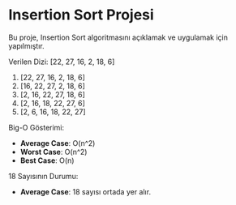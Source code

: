 # Insertion Sort Projesi

Bu proje, Insertion Sort algoritmasını açıklamak ve uygulamak için yapılmıştır.

Verilen Dizi: [22, 27, 16, 2, 18, 6]

1. [22, 27, 16, 2, 18, 6]
2. [16, 22, 27, 2, 18, 6]
3. [2, 16, 22, 27, 18, 6]
4. [2, 16, 18, 22, 27, 6]
5. [2, 6, 16, 18, 22, 27]

Big-O Gösterimi:

- **Average Case**: O(n^2)
- **Worst Case**: O(n^2)
- **Best Case**: O(n)

18 Sayısının Durumu:

- **Average Case**: 18 sayısı ortada yer alır.
